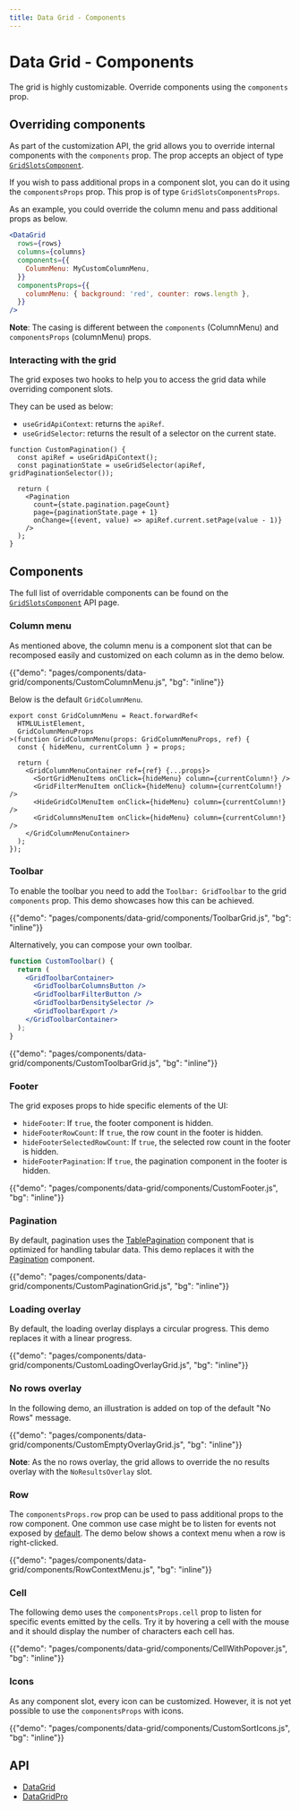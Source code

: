 ```yaml
---
title: Data Grid - Components
---
```


# Data Grid - Components

<p class="description">The grid is highly customizable. Override components using the <code>components</code> prop.</p>

## Overriding components

As part of the customization API, the grid allows you to override internal components with the `components` prop.
The prop accepts an object of type [`GridSlotsComponent`](/api/data-grid/data-grid/#slots).

If you wish to pass additional props in a component slot, you can do it using the `componentsProps` prop.
This prop is of type `GridSlotsComponentsProps`.

As an example, you could override the column menu and pass additional props as below.

```jsx
<DataGrid
  rows={rows}
  columns={columns}
  components={{
    ColumnMenu: MyCustomColumnMenu,
  }}
  componentsProps={{
    columnMenu: { background: 'red', counter: rows.length },
  }}
/>
```

**Note**: The casing is different between the `components` (ColumnMenu) and `componentsProps` (columnMenu) props.

### Interacting with the grid

The grid exposes two hooks to help you to access the grid data while overriding component slots.

They can be used as below:

- `useGridApiContext`: returns the `apiRef`.
- `useGridSelector`: returns the result of a selector on the current state.

```tsx
function CustomPagination() {
  const apiRef = useGridApiContext();
  const paginationState = useGridSelector(apiRef, gridPaginationSelector());

  return (
    <Pagination
      count={state.pagination.pageCount}
      page={paginationState.page + 1}
      onChange={(event, value) => apiRef.current.setPage(value - 1)}
    />
  );
}
```

## Components

The full list of overridable components can be found on the [`GridSlotsComponent`](/api/data-grid/data-grid/#slots) API page.

### Column menu

As mentioned above, the column menu is a component slot that can be recomposed easily and customized on each column as in the demo below.

{{"demo": "pages/components/data-grid/components/CustomColumnMenu.js", "bg": "inline"}}

Below is the default `GridColumnMenu`.

```tsx
export const GridColumnMenu = React.forwardRef<
  HTMLUListElement,
  GridColumnMenuProps
>(function GridColumnMenu(props: GridColumnMenuProps, ref) {
  const { hideMenu, currentColumn } = props;

  return (
    <GridColumnMenuContainer ref={ref} {...props}>
      <SortGridMenuItems onClick={hideMenu} column={currentColumn!} />
      <GridFilterMenuItem onClick={hideMenu} column={currentColumn!} />
      <HideGridColMenuItem onClick={hideMenu} column={currentColumn!} />
      <GridColumnsMenuItem onClick={hideMenu} column={currentColumn!} />
    </GridColumnMenuContainer>
  );
});
```

### Toolbar

To enable the toolbar you need to add the `Toolbar: GridToolbar` to the grid `components` prop.
This demo showcases how this can be achieved.

{{"demo": "pages/components/data-grid/components/ToolbarGrid.js", "bg": "inline"}}

Alternatively, you can compose your own toolbar.

```jsx
function CustomToolbar() {
  return (
    <GridToolbarContainer>
      <GridToolbarColumnsButton />
      <GridToolbarFilterButton />
      <GridToolbarDensitySelector />
      <GridToolbarExport />
    </GridToolbarContainer>
  );
}
```

{{"demo": "pages/components/data-grid/components/CustomToolbarGrid.js", "bg": "inline"}}

### Footer

The grid exposes props to hide specific elements of the UI:

- `hideFooter`: If `true`, the footer component is hidden.
- `hideFooterRowCount`: If `true`, the row count in the footer is hidden.
- `hideFooterSelectedRowCount`: If `true`, the selected row count in the footer is hidden.
- `hideFooterPagination`: If `true`, the pagination component in the footer is hidden.

{{"demo": "pages/components/data-grid/components/CustomFooter.js", "bg": "inline"}}

### Pagination

By default, pagination uses the [TablePagination](/components/pagination/#table-pagination) component that is optimized for handling tabular data.
This demo replaces it with the [Pagination](/components/pagination/) component.

{{"demo": "pages/components/data-grid/components/CustomPaginationGrid.js", "bg": "inline"}}

### Loading overlay

By default, the loading overlay displays a circular progress.
This demo replaces it with a linear progress.

{{"demo": "pages/components/data-grid/components/CustomLoadingOverlayGrid.js", "bg": "inline"}}

### No rows overlay

In the following demo, an illustration is added on top of the default "No Rows" message.

{{"demo": "pages/components/data-grid/components/CustomEmptyOverlayGrid.js", "bg": "inline"}}

**Note**: As the no rows overlay, the grid allows to override the no results overlay with the `NoResultsOverlay` slot.

### Row

The `componentsProps.row` prop can be used to pass additional props to the row component.
One common use case might be to listen for events not exposed by [default](/components/data-grid/events/#catalog-of-events).
The demo below shows a context menu when a row is right-clicked.

{{"demo": "pages/components/data-grid/components/RowContextMenu.js", "bg": "inline"}}

### Cell

The following demo uses the `componentsProps.cell` prop to listen for specific events emitted by the cells.
Try it by hovering a cell with the mouse and it should display the number of characters each cell has.

{{"demo": "pages/components/data-grid/components/CellWithPopover.js", "bg": "inline"}}

### Icons

As any component slot, every icon can be customized. However, it is not yet possible to use the `componentsProps` with icons.

{{"demo": "pages/components/data-grid/components/CustomSortIcons.js", "bg": "inline"}}

## API

- [DataGrid](/api/data-grid/data-grid/)
- [DataGridPro](/api/data-grid/data-grid-pro/)
